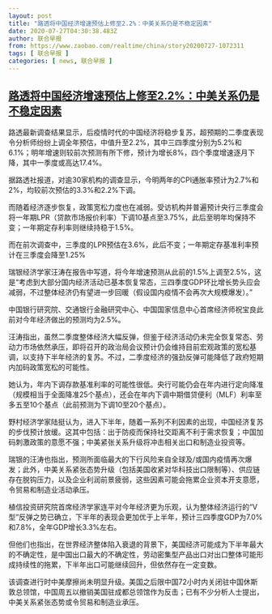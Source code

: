 ```yaml
---
layout: post
title: "路透将中国经济增速预估上修至2.2%：中美关系仍是不稳定因素"
date: 2020-07-27T04:30:38.483Z
author: 联合早报
from: https://www.zaobao.com/realtime/china/story20200727-1072311
tags: [ 联合早报 ]
categories: [ news, 联合早报 ]
---
```

<!--1595846040000-->
[路透将中国经济增速预估上修至2.2%：中美关系仍是不稳定因素](https://www.zaobao.com/realtime/china/story20200727-1072311)
------

<div>
<p>路透最新调查结果显示，后疫情时代的中国经济将稳步复苏，超预期的二季度表现令分析师纷纷上调全年预估，中值升至2.2%，其中三四季度分别为5.2%和6.1%；明年增速则较前次预测有所下修，预计为增长8%，四个季度增速逐月下降，其中一季度或高达17.4%。</p><p>据路透社报道，对逾30家机构的调查显示，今明两年的CPI通胀率预计为2.7%和2%，均较前次预估的3.3%和2.2%下调。</p><p>而随着经济逐步恢复，政策宽松力度也在减弱。受访机构并普遍预计央行三季度会将一年期LPR（贷款市场报价利率）下调10基点至3.75%，此后至明年均保持不变；一年期定存利率则继续持稳于1.5%。</p><section id="imu"><div id="dfp-ad-imu1-wrapper" class="dfp-tag-wrapper"><div id="dfp-ad-imu1" class="dfp-tag-wrapper"></div></div></section><p>而在前次调查中，三季度的LPR预估在3.6%，此后不变；一年期定存基准利率预计在三季度会降至1.25%</p><p>瑞银经济学家汪涛在报告中写道，将今年增速预测从此前的1.5%上调至2.5%，这是“考虑到大部分国内经济活动已基本恢复常态，三四季度GDP环比增长势头应会减弱，不过整体经济仍有望进一步回暖（假设国内疫情不会再次大规模爆发）。”</p><p>中国银行研究院、交通银行金融研究中心、中国国家信息中心首席经济师祝宝良此前对今年经济做出的预测均为2.5%。</p><p>汪涛指出，虽然二季度整体经济大幅反弹，但鉴于经济活动仍未完全恢复常态、劳动力市场依然承压，即将召开的政治局会议预计仍会维持目前宏观政策的宽松基调，以支持下半年经济的复苏。不过，二季度经济的强劲反弹可能降低了政府短期内加码政策宽松的可能性。</p><div id="innity-in-post"></div><div id="dfp-ad-midarticlespecial-wrapper" class="dfp-tag-wrapper"><div id="dfp-ad-midarticlespecial" class="dfp-tag-wrapper"></div></div><p>她认为，年内下调存款基准利率的可能性很低。央行可能仍会在年内进行定向降准（规模相当于全面降准25个基点），还会在年内下调中期借贷便利（MLF）利率至多五至10个基点（此前预测为下调10至20个基点）。</p><p>野村经济学家陆挺认为，进入下半年，随着一系列不利因素的出现，中国经济复苏的步伐预计放缓。这其中包括：出于防疫而保持社交距离不利于需求恢复；中国加码刺激政策的意愿不强；中美紧张关系升级将冲击相关出口和制造业投资等。</p><p>瑞银的汪涛也指出，预测所面临最大的下行风险来自全球及/或国内疫情再次爆发；此外，中美关系紧张态势升级（包括美国收紧对华科技出口限制等）、供应链存在脱钩压力，以及企业利润前景疲弱，这些因素可能会拖累企业资本开支意愿，令贸易和制造业活动承压。</p><p>植信投资研究院首席经济学家连平对今年经济更为乐观，认为整体经济运行的“V型”反弹之势已确立，下半年的表现会更加优于上半年，预计三四季度GDP为7.0%和7.8%，全年GDP增长3.3%左右。</p><p>但他们也指出，在世界经济整体陷入衰退的背景下，美国经济可能成为下半年最大的不确定性，是中国出口最大的不确定性，劳动密集型产品出口对出口整体可能形成持续性的拖累，下半年出口可能继续回升，但依然存在一定变数。</p><p>该调查进行时中美摩擦尚未明显升级。美国之后限中国72小时内关闭驻中国休斯敦总领馆，中国周五以撤销美国驻成都总领馆作为反击；已有不少分析人士提出，中美关系紧张态势或令贸易和制造业承压。</p>
</div>
